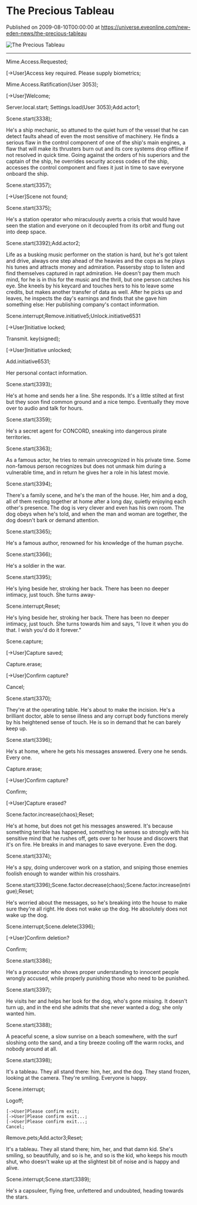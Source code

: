 # The Precious Tableau
Published on 2009-08-10T00:00:00 at https://universe.eveonline.com/new-eden-news/the-precious-tableau

![The Precious Tableau](https://web.ccpgamescdn.com/communityassets/img/chronicles/chronicleImage/tableau.jpg)

---

 Mime.Access.Requested;

[->User]Access key required. Please supply biometrics;

Mime.Access.Ratification(User 3053);

[->User]Welcome;

Server.local.start; Settings.load(User 3053);Add.actor1;

Scene.start(3338);

He's a ship mechanic, so attuned to the quiet hum of the vessel that he can detect faults ahead of even the most sensitive of machinery. He finds a serious flaw in the control component of one of the ship's main engines, a flaw that will make its thrusters burn out and its core systems drop offline if not resolved in quick time. Going against the orders of his superiors and the captain of the ship, he overrides security access codes of the ship, accesses the control component and fixes it just in time to save everyone onboard the ship.

Scene.start(3357);

[->User]Scene not found;

Scene.start(3375);

He's a station operator who miraculously averts a crisis that would have seen the station and everyone on it decoupled from its orbit and flung out into deep space.

Scene.start(3392);Add.actor2;

Life as a busking music performer on the station is hard, but he's got talent and drive, always one step ahead of the heavies and the cops as he plays his tunes and attracts money and admiration. Passersby stop to listen and find themselves captured in rapt admiration. He doesn't pay them much mind, for he is in this for the music and the thrill, but one person catches his eye. She kneels by his keycard and touches hers to his to leave some credits, but makes another transfer of data as well. After he picks up and leaves, he inspects the day's earnings and finds that she gave him something else: Her publishing company's contact information.

Scene.interrupt;Remove.initiative5;Unlock.initiative6531

[->User]Initiative locked;

Transmit. key(signed);

[->User]Initiative unlocked;

Add.initiative6531;

Her personal contact information.

Scene.start(3393);

He's at home and sends her a line. She responds. It's a little stilted at first but they soon find common ground and a nice tempo. Eventually they move over to audio and talk for hours.

Scene.start(3359);

He's a secret agent for CONCORD, sneaking into dangerous pirate territories.

Scene.start(3363);

As a famous actor, he tries to remain unrecognized in his private time. Some non-famous person recognizes but does not unmask him during a vulnerable time, and in return he gives her a role in his latest movie.

Scene.start(3394);

There's a family scene, and he's the man of the house. Her, him and a dog, all of them resting together at home after a long day, quietly enjoying each other's presence. The dog is very clever and even has his own room. The dog obeys when he's told, and when the man and woman are together, the dog doesn't bark or demand attention.

Scene.start(3365);

He's a famous author, renowned for his knowledge of the human psyche.

Scene.start(3366);

He's a soldier in the war.

Scene.start(3395);

He's lying beside her, stroking her back. There has been no deeper intimacy, just touch. She turns away-

Scene.interrupt;Reset;

He's lying beside her, stroking her back. There has been no deeper intimacy, just touch. She turns towards him and says, "I love it when you do that. I wish you'd do it forever."

Scene.capture;

[->User]Capture saved;

Capture.erase;

[->User]Confirm capture?

Cancel;

Scene.start(3370);

They're at the operating table. He's about to make the incision. He's a brilliant doctor, able to sense illness and any corrupt body functions merely by his heightened sense of touch. He is so in demand that he can barely keep up.

Scene.start(3396);

He's at home, where he gets his messages answered. Every one he sends. Every one.

Capture.erase;

[->User]Confirm capture?

Confirm;

[->User]Capture erased?

Scene.factor.increase(chaos);Reset;

He's at home, but does not get his messages answered. It's because something terrible has happened, something he senses so strongly with his sensitive mind that he rushes off, gets over to her house and discovers that it's on fire. He breaks in and manages to save everyone. Even the dog.

Scene.start(3374);

He's a spy, doing undercover work on a station, and sniping those enemies foolish enough to wander within his crosshairs.

Scene.start(3396);Scene.factor.decrease(chaos);Scene.factor.increase(intrigue);Reset;

He's worried about the messages, so he's breaking into the house to make sure they're all right. He does not wake up the dog. He absolutely does not wake up the dog.

Scene.interrupt;Scene.delete(3396);

[->User]Confirm deletion?

Confirm;

Scene.start(3386);

He's a prosecutor who shows proper understanding to innocent people wrongly accused, while properly punishing those who need to be punished.

Scene.start(3397);

He visits her and helps her look for the dog, who's gone missing. It doesn't turn up, and in the end she admits that she never wanted a dog; she only wanted him.

Scene.start(3388);

A peaceful scene, a slow sunrise on a beach somewhere, with the surf sloshing onto the sand, and a tiny breeze cooling off the warm rocks, and nobody around at all.

Scene.start(3398);

It's a tableau. They all stand there: him, her, and the dog. They stand frozen, looking at the camera. They're smiling. Everyone is happy.

Scene.interrupt;

Logoff;

    [->User]Please confirm exit;
    [->User]Please confirm exit...;
    [->User]Please confirm exit...;
    Cancel;

Remove.pets;Add.actor3;Reset;

It's a tableau. They all stand there; him, her, and that damn kid. She's smiling, so beautifully, and so is he, and so is the kid, who keeps his mouth shut, who doesn't wake up at the slightest bit of noise and is happy and alive.

Scene.interrupt;Scene.start(3389);

He's a capsuleer, flying free, unfettered and undoubted, heading towards the stars.
